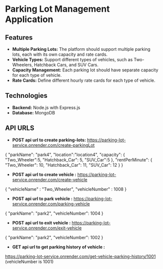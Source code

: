 # Parking Lot Management Application

## Features
- **Multiple Parking Lots:** The platform should support multiple parking lots, each with its own capacity and rate cards.
- **Vehicle Types:** Support different types of vehicles, such as Two-Wheelers, Hatchback Cars, and SUV Cars.
- **Capacity Management:** Each parking lot should have separate capacity for each type of vehicle.
- **Rate Cards:** Define different hourly rate cards for each type of vehicle.

## Technologies
- **Backend:** Node.js with Express.js
- **Database:** MongoDB

## API URLS

- **POST api url to create parking-lots:**
https://parking-lot-service.onrender.com/create-parkingLot

{
    "parkName": "park4",
    "location":"location4",
    "capacity": {
        "Two_Wheeler":5,
        "Hatchback_Car": 5,
        "SUV_Car":5
    },
    "rentPerMinute": {
        "Two_Wheeler": 10,
        "Hatchback_Car": 11,
        "SUV_Car": 12
    }
}
- **POST api url to create vehicle :**
https://parking-lot-service.onrender.com/create-vehicle

{
    "vehicleName" : "Two_Wheeler",
    "vehicleNumber" : 1008
}

- **POST api url to park vehicle :**
https://parking-lot-service.onrender.com/parking-vehicle

{
     "parkName": "park2",
    "vehicleNumber": 1004
}

 - **POST api url to exit vehicle :**
https://parking-lot-service.onrender.com/exit-vehicle

{
     "parkName": "park2",
    "vehicleNumber": 1002
}

- **GET api url to get parking history of vehicle :**

https://parking-lot-service.onrender.com/get-vehicle-parking-history/1001
(vehicleNumber is 1001)
